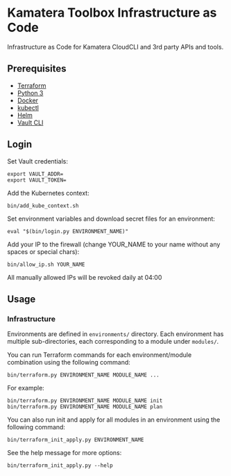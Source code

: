 # Kamatera Toolbox Infrastructure as Code

Infrastructure as Code for Kamatera CloudCLI and 3rd party APIs and tools.

## Prerequisites

* [Terraform](https://www.terraform.io/downloads.html)
* [Python 3](https://www.python.org/downloads/)
* [Docker](https://docs.docker.com/get-docker/)
* [kubectl](https://kubernetes.io/docs/tasks/tools/install-kubectl/)
* [Helm](https://helm.sh/docs/intro/install/)
* [Vault CLI](https://www.vaultproject.io/docs/install)

## Login

Set Vault credentials:

```
export VAULT_ADDR=
export VAULT_TOKEN=
```

Add the Kubernetes context:

```
bin/add_kube_context.sh
```

Set environment variables and download secret files for an environment:

```
eval "$(bin/login.py ENVIRONMENT_NAME)"
```

Add your IP to the firewall (change YOUR_NAME to your name without any spaces or special chars):

```
bin/allow_ip.sh YOUR_NAME
```

All manually allowed IPs will be revoked daily at 04:00

## Usage

### Infrastructure

Environments are defined in `environments/` directory. Each environment has multiple sub-directories,
each corresponding to a module under `modules/`.

You can run Terraform commands for each environment/module combination using the following command:

```
bin/terraform.py ENVIRONMENT_NAME MODULE_NAME ...
```

For example:

```
bin/terraform.py ENVIRONMENT_NAME MODULE_NAME init
bin/terraform.py ENVIRONMENT_NAME MODULE_NAME plan
```

You can also run init and apply for all modules in an environment using the following command:

```
bin/terraform_init_apply.py ENVIRONMENT_NAME
```

See the help message for more options:

```
bin/terraform_init_apply.py --help
```
